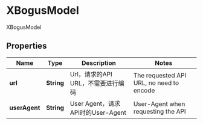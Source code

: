 

# XBogusModel

XBogusModel
## Properties

Name | Type | Description | Notes
------------ | ------------- | ------------- | -------------
**url** | **String** | Url，请求的API URL，不需要进行编码 | The requested API URL, no need to encode | 
**userAgent** | **String** | User Agent，请求API时的User-Agent | User-Agent when requesting the API | 



